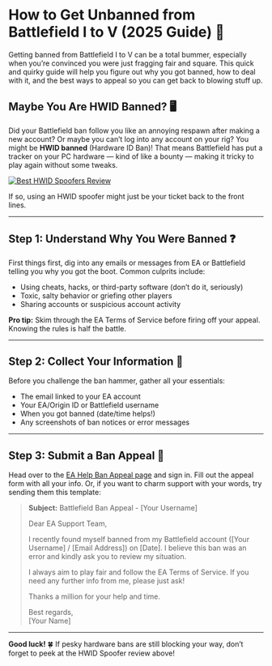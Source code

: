 # How to Get Unbanned from Battlefield I to V (2025 Guide) 🚀

Getting banned from Battlefield I to V can be a total bummer, especially when you’re convinced you were just fragging fair and square. This quick and quirky guide will help you figure out why you got banned, how to deal with it, and the best ways to appeal so you can get back to blowing stuff up.

## Maybe You Are HWID Banned? 🖥️

Did your Battlefield ban follow you like an annoying respawn after making a new account? Or maybe you can’t log into any account on your rig? You might be **HWID banned** (Hardware ID Ban)! That means Battlefield has put a tracker on your PC hardware — kind of like a bounty — making it tricky to play again without some tweaks.

[![Best HWID Spoofers Review](https://img.shields.io/badge/Best%20HWID%20Spoofers-Read%20Review-brightgreen?style=for-the-badge&logo=origin)](https://hwid-spoofer.mystrikingly.com/)

If so, using an HWID spoofer might just be your ticket back to the front lines.

---

## Step 1: Understand Why You Were Banned ❓

First things first, dig into any emails or messages from EA or Battlefield telling you why you got the boot. Common culprits include:
- Using cheats, hacks, or third-party software (don’t do it, seriously)  
- Toxic, salty behavior or griefing other players  
- Sharing accounts or suspicious account activity  

**Pro tip:** Skim through the EA Terms of Service before firing off your appeal. Knowing the rules is half the battle.

---

## Step 2: Collect Your Information 📝

Before you challenge the ban hammer, gather all your essentials:
- The email linked to your EA account  
- Your EA/Origin ID or Battlefield username  
- When you got banned (date/time helps!)  
- Any screenshots of ban notices or error messages  

---

## Step 3: Submit a Ban Appeal 📧

Head over to the [EA Help Ban Appeal page](https://help.ea.com/en/help/account/information-about-banned-or-suspended-accounts/) and sign in. Fill out the appeal form with all your info. Or, if you want to charm support with your words, try sending them this template:

> **Subject:** Battlefield Ban Appeal - [Your Username]  
>  
> Dear EA Support Team,  
>  
> I recently found myself banned from my Battlefield account ([Your Username] / [Email Address]) on [Date]. I believe this ban was an error and kindly ask you to review my situation.  
>  
> I always aim to play fair and follow the EA Terms of Service. If you need any further info from me, please just ask!  
>  
> Thanks a million for your help and time.  
>  
> Best regards,  
> [Your Name]

---

**Good luck!** 🍀 If pesky hardware bans are still blocking your way, don’t forget to peek at the HWID Spoofer review above!